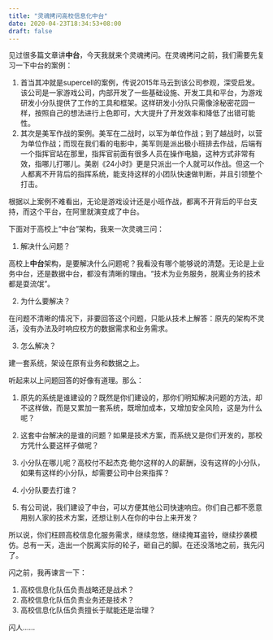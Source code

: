 ```yaml
---
title: "灵魂拷问高校信息化中台"
date: 2020-04-23T18:34:53+08:00
draft: false
---
```


见过很多篇文章讲**中台**，今天我就来个灵魂拷问。在灵魂拷问之前，我们需要先复习一下中台的案例：

1. 首当其冲就是supercell的案例，传说2015年马云到该公司参观，深受启发。该公司是一家游戏公司，内部开发了一些基础设施、开发工具和平台，为游戏研发小分队提供了工作的工具和框架。这样研发小分队只需像涂秘密花园一样，按照自己的想法进行上色即可，大大提升了开发效率和降低了出错可能性。
2. 其次是美军作战的案例。美军在二战时，以军为单位作战；到了越战时，以营为单位作战；而现在我们看的电影中，美军则是派出极小班排去作战，后端有一个指挥官站在那里，指挥官前面有很多人员在操作电脑，这种方式非常有效，指哪儿打哪儿。美剧《24小时》更是只派出一个人就可以作战。但这一个人都离不开背后的指挥系统，能支持这样的小团队快速做判断，并且引领整个打击。

根据以上案例不难看出，无论是游戏设计还是小班作战，都离不开背后的平台支持，而这个平台，在阿里就演变成了中台。

下面对于高校上“中台”架构，我来一次灵魂三问：

1. 解决什么问题？

高校上**中台**架构，是要解决什么问题呢？我看没有哪个能够说的清楚。无论是上业务中台，还是数据中台，都没有清晰的理由。“技术为业务服务，脱离业务的技术都是耍流氓”。

2. 为什么要解决？

在问题不清晰的情况下，非要回答这个问题，只能从技术上解答：原先的架构不灵活，没有办法及时响应校方的数据需求和业务需求。

3. 怎么解决？

建一套系统，架设在原有业务和数据之上。

听起来以上问题回答的好像有道理。那么：

1. 原先的系统是谁建设的？既然是你们建设的，那你们明知解决问题的方法，却不这样做，而是又累加一套系统，既增加成本，又增加安全风险，这是为什么呢？

2. 这套中台解决的是谁的问题？如果是技术方案，而系统又是你们开发的，那校方凭什么要这样子做呢？

3. 小分队在哪儿呢？高校付不起杰克·鲍尔这样的人的薪酬，没有这样的小分队，如果有这样的小分队，却需要公司中台来指挥？

4. 小分队要去打谁？

5. 有公司说，我们建设了中台，可以方便其他公司快速响应。你们自己都不愿意用别人家的技术方案，还想让别人在你的中台上来开发？

所以说，你们枉顾高校信息化服务需求，继续忽悠，继续掩耳盗铃，继续抄袭模仿。总有一天，造出一个脱离实际的轮子，砸自己的脚。在还没落地之前，我先闪了。

闪之前，我再谏言一下：

1. 高校信息化队伍负责战略还是战术？
2. 高校信息化队伍负责业务还是技术？
3. 高校信息化队伍负责擅长于赋能还是治理？

闪人……

